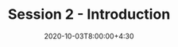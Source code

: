 ---
type: lecture
date: 2020-10-03T8:00:00+4:30
title: Session 2 - Introduction
video: https://web.microsoftstream.com/video/951139f2-d8c3-4ac3-87b4-c7b0b6e7d56f
#slides: https://drive.iust.ac.ir/index.php/s/cAmt9OxowvKMgX0/download?path=%2FSlides&files=S1.pdf
#codes: http://drive.iust.ac.ir/index.php/s/pvH40tElHCvu3MG/download?path=%2FCode&files=S1.zip
#tldr: "We talked about the philosophy of our approach to Data Strcture and Algorithms, Flipped Classroom, organization of our course, ..."
#thumbnail: /static_files/presentations/lec.jpg
---